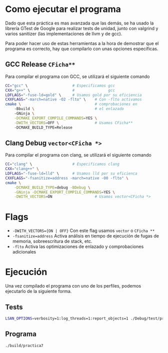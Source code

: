 # Como ejecutar el programa
Dado que esta práctica es mas avanzada que las demás, se ha usado
la librería GTest de Google para realizar tests de unidad, junto
con valgrind y varios sanitizer (las implementaciones de llvm y de
gcc).

Para poder hacer uso de estas herramientas a la hora de demostrar
que el programa es correcto, hay que compilarlo con unas opciones
específicas.

## GCC Release `CFicha**`
Para compilar el programa con GCC, se utilizará el siguiente comando
```sh
CC="gcc" \                    # Especificamos gcc
CXX="g++" \                   #               gcc
LDFLAGS="-fuse-ld=gold" \     # Usamos gold por su eficiencia
CXXFLAGS="-march=native -O2 -flto" \    # Con -flto activamos
cmake \                                 # comprobaciones en
    -Bbuild \                           # el enlazado
    -GNinja \
    -DCMAKE_EXPORT_COMPILE_COMMANDS=YES \
    -DWITH_VECTORS=OFF \                # Usamos CFicha**
    -DCMAKE_BUILD_TYPE=Release
```

## Clang Debug `vector<CFicha *>`
Para compilar el programa con clang, se utilizará el siguiente comando
```sh
CC="clang" \                  # Especificamos clang
CXX="clang++" \
LDFLAGS="-fuse-ld=lld" \      # Usamos lld por su eficienca
CXXFLAGS="-fsanitize=address -march=native -O0 -flto" \
cmake \
    -DCMAKE_BUILD_TYPE=debug -BDebug \
    -GNinja -DCMAKE_EXPORT_COMPILE_COMMANDS=YES \
    -DWITH_VECTORS=ON                   # Usamos vector<CFicha *>
```

# Flags
- `-DWITH_VECTORS={ON | OFF}` Con este flag usamos `vector` o `CFicha **`
- `-fsanitize=address` Activa análisis en tiempo de ejecución de fugas
  de memoria, sobreescritura de stack, etc.
- `-flto` Activa las optimizaciones de enlazado y comprobaciones adicionales

# Ejecución
Una vez compilado el programa con uno de los perfiles, podemos ejecutarlo de
la siguiente forma.

## Tests
```sh
LSAN_OPTIONS=verbosity=1:log_threads=1:report_objects=1 ./Debug/test/practica7_tst
```

## Programa
```sh
./build/practica7
```
